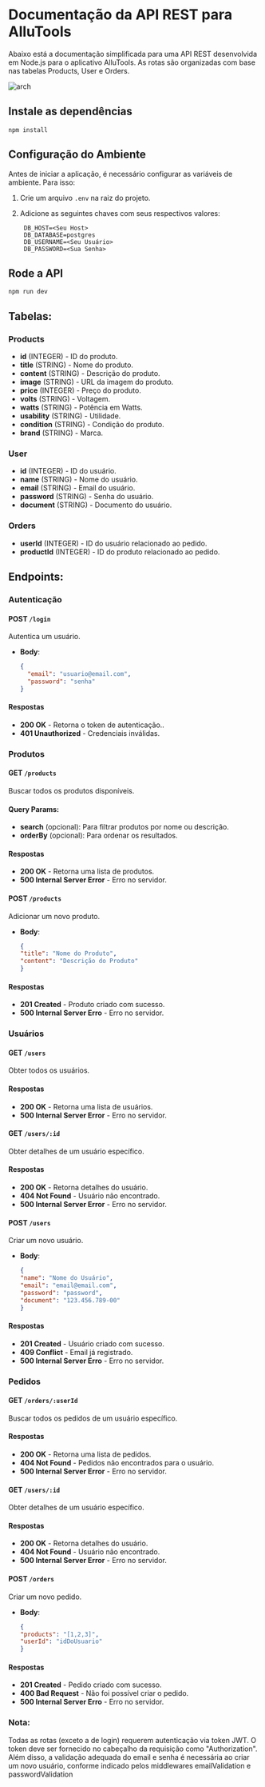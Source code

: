 # Documentação da API REST para AlluTools

Abaixo está a documentação simplificada para uma API REST desenvolvida em Node.js para o aplicativo AlluTools. As rotas são organizadas com base nas tabelas Products, User e Orders.

<img src="./service_deploy_api.jpeg" alt="arch">

## Instale as dependências

    npm install

## Configuração do Ambiente

Antes de iniciar a aplicação, é necessário configurar as variáveis de ambiente. Para isso:

1. Crie um arquivo `.env` na raiz do projeto.
2. Adicione as seguintes chaves com seus respectivos valores:

        DB_HOST=<Seu Host>
        DB_DATABASE=postgres
        DB_USERNAME=<Seu Usuário>
        DB_PASSWORD=<Sua Senha>

## Rode a API

    npm run dev
    
## Tabelas:

### Products

- **id** (INTEGER) - ID do produto.
- **title** (STRING) - Nome do produto.
- **content** (STRING) - Descrição do produto.
- **image** (STRING) - URL da imagem do produto.
- **price** (INTEGER) - Preço do produto.
- **volts** (STRING) - Voltagem.
- **watts** (STRING) - Potência em Watts.
- **usability** (STRING) - Utilidade.
- **condition** (STRING) - Condição do produto.
- **brand** (STRING) - Marca.

### User

- **id** (INTEGER) - ID do usuário.
- **name** (STRING) - Nome do usuário.
- **email** (STRING) - Email do usuário.
- **password** (STRING) - Senha do usuário.
- **document** (STRING) - Documento do usuário.

### Orders

- **userId** (INTEGER) - ID do usuário relacionado ao pedido.
- **productId** (INTEGER) - ID do produto relacionado ao pedido.

## Endpoints:

### Autenticação

#### **POST** `/login`

Autentica um usuário.

- **Body**: 

  ```json
  {
    "email": "usuario@email.com",
    "password": "senha"
  }

#### Respostas
- **200 OK** - Retorna o token de autenticação..
- **401 Unauthorized** - Credenciais inválidas.

### Produtos

#### **GET** `/products`

Buscar todos os produtos disponíveis.

#### Query Params:
- **search** (opcional): Para filtrar produtos por nome ou descrição.
- **orderBy** (opcional): Para ordenar os resultados.

#### Respostas
- **200 OK** - Retorna uma lista de produtos.
- **500 Internal Server Error** - Erro no servidor.

#### **POST** `/products`

Adicionar um novo produto.

- **Body**: 

  ```json
  {
  "title": "Nome do Produto",
  "content": "Descrição do Produto"
  }

#### Respostas
- **201 Created** - Produto criado com sucesso.
- **500 Internal Server Erro** -  Erro no servidor.

### Usuários

#### **GET** `/users`

Obter todos os usuários.

#### Respostas
- **200 OK** - Retorna uma lista de usuários.
- **500 Internal Server Error** - Erro no servidor.

#### **GET** `/users/:id`
Obter detalhes de um usuário específico.

#### Respostas
- **200 OK** - Retorna detalhes do usuário.
- **404 Not Found** - Usuário não encontrado.
- **500 Internal Server Error** - Erro no servidor.

#### **POST** `/users`
Criar um novo usuário.

- **Body**: 

  ```json
  {
  "name": "Nome do Usuário",
  "email": "email@email.com",
  "password": "password",
  "document": "123.456.789-00"
  }

#### Respostas
- **201 Created** - Usuário criado com sucesso.
- **409 Conflict** - Email já registrado.
- **500 Internal Server Erro** -  Erro no servidor.

### Pedidos

#### **GET** `/orders/:userId`

Buscar todos os pedidos de um usuário específico.

#### Respostas
- **200 OK** - Retorna uma lista de pedidos.
- **404 Not Found** - Pedidos não encontrados para o usuário.
- **500 Internal Server Error** - Erro no servidor.

#### **GET** `/users/:id`
Obter detalhes de um usuário específico.

#### Respostas
- **200 OK** - Retorna detalhes do usuário.
- **404 Not Found** - Usuário não encontrado.
- **500 Internal Server Error** - Erro no servidor.

#### **POST** `/orders`
Criar um novo pedido.

- **Body**: 

  ```json
  {
  "products": "[1,2,3]",
  "userId": "idDoUsuario"
  }

#### Respostas
- **201 Created** - Pedido criado com sucesso.
- **400 Bad Request** - Não foi possível criar o pedido.
- **500 Internal Server Erro** -  Erro no servidor.

### Nota: 

Todas as rotas (exceto a de login) requerem autenticação via token JWT. O token deve ser fornecido no cabeçalho da requisição como "Authorization". Além disso, a validação adequada do email e senha é necessária ao criar um novo usuário, conforme indicado pelos middlewares emailValidation e passwordValidation
  
